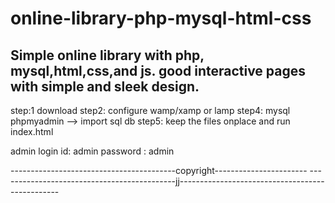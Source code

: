 # online-library-php-mysql-html-css
Simple online library with php, mysql,html,css,and js. good interactive pages with simple and sleek design.
------------------------------------------------------------------------------------
step:1 download
step2: configure wamp/xamp or lamp
step4: mysql phpmyadmin --> import sql db
step5: keep the files onplace and run index.html

admin login id: admin
password : admin


-----------------------------------------copyright-----------------------
--------------------------------------------jj------------------------------------------------
